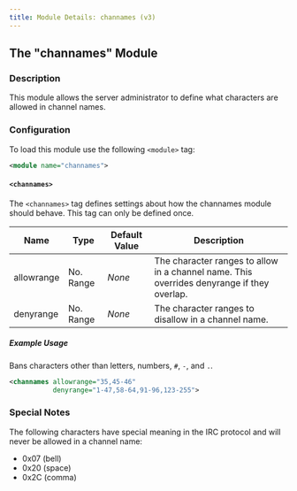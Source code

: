 ```yaml
---
title: Module Details: channames (v3)
---
```


## The "channames" Module

### Description

This module allows the server administrator to define what characters are allowed in channel names.

### Configuration

To load this module use the following `<module>` tag:

```xml
<module name="channames">
```

#### `<channames>`

The `<channames>` tag defines settings about how the channames module should behave. This tag can only be defined once.

Name       | Type      | Default Value | Description
---------- | --------- | ------------- | -----------
allowrange | No. Range | *None*        | The character ranges to allow in a channel name. This overrides denyrange if they overlap.
denyrange  | No. Range | *None*        | The character ranges to disallow in a channel name.

##### Example Usage

Bans characters other than letters, numbers, `#`, `-`, and `.`.

```xml
<channames allowrange="35,45-46"
           denyrange="1-47,58-64,91-96,123-255">
```

### Special Notes

The following characters have special meaning in the IRC protocol and will never be allowed in a channel name:

- 0x07 (bell)	
- 0x20 (space)
- 0x2C (comma)
